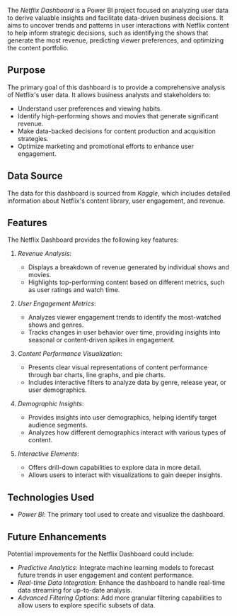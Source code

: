 The *Netflix Dashboard* is a Power BI project focused on analyzing user data to derive valuable insights and facilitate data-driven business decisions. It aims to uncover trends and patterns in user interactions with Netflix content to help inform strategic decisions, such as identifying the shows that generate the most revenue, predicting viewer preferences, and optimizing the content portfolio.

## Purpose
The primary goal of this dashboard is to provide a comprehensive analysis of Netflix's user data. It allows business analysts and stakeholders to:
- Understand user preferences and viewing habits.
- Identify high-performing shows and movies that generate significant revenue.
- Make data-backed decisions for content production and acquisition strategies.
- Optimize marketing and promotional efforts to enhance user engagement.

## Data Source
The data for this dashboard is sourced from *Kaggle*, which includes detailed information about Netflix's content library, user engagement, and revenue.

## Features
The Netflix Dashboard provides the following key features:

1. *Revenue Analysis*:
   - Displays a breakdown of revenue generated by individual shows and movies.
   - Highlights top-performing content based on different metrics, such as user ratings and watch time.

2. *User Engagement Metrics*:
   - Analyzes viewer engagement trends to identify the most-watched shows and genres.
   - Tracks changes in user behavior over time, providing insights into seasonal or content-driven spikes in engagement.

3. *Content Performance Visualization*:
   - Presents clear visual representations of content performance through bar charts, line graphs, and pie charts.
   - Includes interactive filters to analyze data by genre, release year, or user demographics.

4. *Demographic Insights*:
   - Provides insights into user demographics, helping identify target audience segments.
   - Analyzes how different demographics interact with various types of content.

5. *Interactive Elements*:
   - Offers drill-down capabilities to explore data in more detail.
   - Allows users to interact with visualizations to gain deeper insights.

## Technologies Used
- *Power BI*: The primary tool used to create and visualize the dashboard.

## Future Enhancements
Potential improvements for the Netflix Dashboard could include:
- *Predictive Analytics*: Integrate machine learning models to forecast future trends in user engagement and content performance.
- *Real-time Data Integration*: Enhance the dashboard to handle real-time data streaming for up-to-date analysis.
- *Advanced Filtering Options*: Add more granular filtering capabilities to allow users to explore specific subsets of data.
